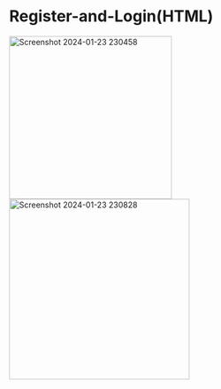 # Register-and-Login(HTML)
<img width="294" alt="Screenshot 2024-01-23 230458" src="https://github.com/ganeshgagare/Register-and-Login/assets/116366722/bf3cadae-c5ff-4c7d-a85c-5d3cca0716cf">
<img width="326" alt="Screenshot 2024-01-23 230828" src="https://github.com/ganeshgagare/Register-and-Login/assets/116366722/72b578f7-16e7-4211-9ec1-7fc952726045">
